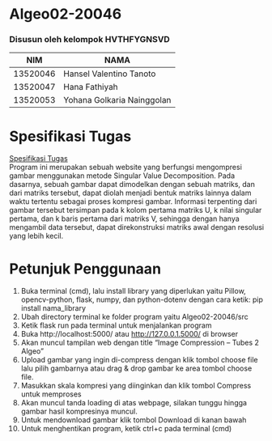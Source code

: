 # Algeo02-20046

### Disusun oleh kelompok HVTHFYGNSVD

|  NIM  |  NAMA  |
|-------|--------|
| 13520046 | Hansel Valentino Tanoto |
| 13520047 | Hana Fathiyah |
| 13520053 | Yohana Golkaria Nainggolan |

# Spesifikasi Tugas
[Spesifikasi Tugas](https://informatika.stei.itb.ac.id/~rinaldi.munir/AljabarGeometri/2021-2022/Tubes2-Algeo-2021.pdf)<br />
Program ini merupakan sebuah website yang berfungsi mengompresi gambar menggunakan metode Singular Value Decomposition. Pada dasarnya, sebuah gambar dapat dimodelkan dengan sebuah matriks, dan dari matriks tersebut, dapat diolah menjadi bentuk matriks lainnya dalam waktu tertentu sebagai proses kompresi gambar. Informasi terpenting dari gambar tersebut tersimpan pada k kolom pertama matriks U, k nilai singular pertama, dan k baris pertama dari matriks V, sehingga dengan hanya mengambil data tersebut, dapat direkonstruksi matriks awal dengan resolusi yang lebih kecil. 

# Petunjuk Penggunaan
1.	Buka terminal (cmd), lalu install library yang diperlukan yaitu Pillow, opencv-python, flask, numpy, dan python-dotenv dengan cara ketik: pip install nama_library
2.	Ubah directory terminal ke folder program yaitu Algeo02-20046/src
3.	Ketik flask run pada terminal untuk menjalankan program
4.	Buka http://localhost:5000/ atau http://127.0.0.1.5000/ di browser
5.	Akan muncul tampilan web dengan title “Image Compression – Tubes 2 Algeo”
6.	Upload gambar yang ingin di-compress dengan klik tombol choose file lalu pilih gambarnya atau drag & drop gambar ke area tombol choose file.
7.	Masukkan skala kompresi yang diinginkan dan klik tombol Compress untuk memproses
8.	Akan muncul tanda loading di atas webpage, silakan tunggu hingga gambar hasil kompresinya muncul.
9.	Untuk mendownload gambar klik tombol Download di kanan bawah
10.	Untuk menghentikan program, ketik ctrl+c pada terminal (cmd)
